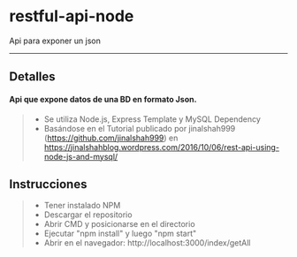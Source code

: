 # restful-api-node
Api para exponer un json

----------

Detalles
-------------

#### <i class="icon-refresh"></i> Api que expone datos de una BD en formato Json.

> - Se utiliza Node.js, Express Template y MySQL Dependency
> - Basándose en el Tutorial publicado por jinalshah999 (https://github.com/jinalshah999) en https://jinalshahblog.wordpress.com/2016/10/06/rest-api-using-node-js-and-mysql/


Instrucciones
-------------

> - Tener instalado NPM
> - Descargar el repositorio
> - Abrir CMD y posicionarse en el directorio
> - Ejecutar "npm install" y luego "npm start"
> - Abrir en el navegador: http://localhost:3000/index/getAll
